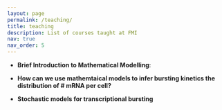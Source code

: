 ```yaml
---
layout: page
permalink: /teaching/
title: teaching
description: List of courses taught at FMI
nav: true
nav_order: 5
---
```


- **Brief Introduction to Mathematical Modelling**:

- **How can we use mathemtaical models to infer bursting kinetics the distribution of # mRNA per cell?**

- **Stochastic models for transcriptional bursting**